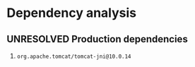 # Dependency analysis

## UNRESOLVED Production dependencies

1. `org.apache.tomcat/tomcat-jni@10.0.14`
